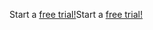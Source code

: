 <span data-ttu-id="511de-101">Start a [free trial!](https://go.microsoft.com/fwlink/?linkid=847861)</span><span class="sxs-lookup"><span data-stu-id="511de-101">Start a [free trial!](https://go.microsoft.com/fwlink/?linkid=847861)</span></span>